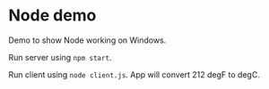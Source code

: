 # Node demo

Demo to show Node working on Windows.

Run server using `npm start`.

Run client using `node client.js`. App will convert 212 degF to degC.
